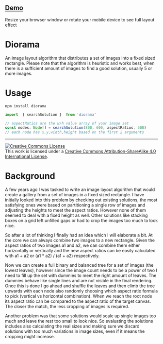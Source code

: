 ## [Demo](https://mendrik.github.io/diorama/)

Resize your browser window or rotate your mobile device to see full layout effect

# Diorama

An image layout algorithm that distributes a set of images into a fixed sized rectangle. Please note that the algorithm is heuristic and works best, when there is a sufficient amount of images to find a good solution, usually 5 or more images.

# Usage

`npm install diorama`

```typescript
import  { searchSolution }  from 'diorama'

// aspectRatios are the w/h value array of your image set
const nodes: Node[] = searchSolution(800, 600, aspectRatios, 500)
// each node has x,y,width,height based on the first 2 arguments 
```

---
<a rel="license" href="http://creativecommons.org/licenses/by-sa/4.0/"><img alt="Creative Commons License" style="border-width:0" src="https://i.creativecommons.org/l/by-sa/4.0/88x31.png" /></a><br />This work is licensed under a <a rel="license" href="http://creativecommons.org/licenses/by-sa/4.0/">Creative Commons Attribution-ShareAlike 4.0 International License</a>.

# Background

A few years ago I was tasked to write an image layout algorithm that would create a gallery from a set of images in a fixed sized rectangle. I have initially looked into this problem by checking out existing solutions, the most satisfying ones were based on partitioning a single row of images and adjusting the heights to meet the aspect ratios. However none of them seemed to deal with a fixed height as well. Other solutions like stacking boxes on a grid left unfilled gaps or had to crop the images too much to look nice.

So after a lot of thinking I finally had an idea which I will elaborate a bit. At the core we can always combine two images to a new rectangle. Given the aspect ratios of two images a1 and a2, we can combine them either horizontally or vertically and the new aspect ratios can be easily calculated with a1 + a2 or (a1 * a2) / (a1 + a2) respectively.

Now we can create a full binary and balanced tree for a set of images (the lowest leaves), however since the image count needs to be a power of two I need to fill up the set with dummies to meet the right amount of leaves. The dummies behave like single lines and are not visible in the final rendering. Once this is done I go ahead and shuffle the leaves and then climb the tree upwards with each node also randomly choosing which aspect ratio formula to pick (vertical vs horizontal combination). When we reach the root node its aspect ratio can be compared to the aspect ratio of the target canvas. The closer the match, the less cropping of images is required.

Another problem was that some solutions would scale up single images too much and leave the rest too small to look nice. So evaluating the solutions includes also calculating the real sizes and making sure we discard solutions with too much variations in image sizes, even if it means the cropping might increase.
